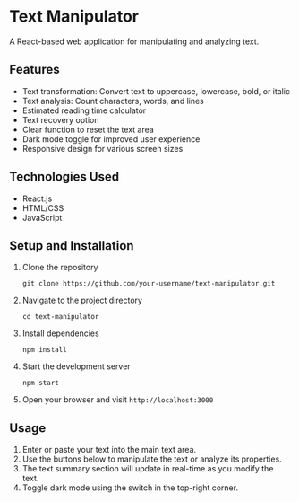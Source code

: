 # Text Manipulator

A React-based web application for manipulating and analyzing text.

## Features

- Text transformation: Convert text to uppercase, lowercase, bold, or italic
- Text analysis: Count characters, words, and lines
- Estimated reading time calculator
- Text recovery option
- Clear function to reset the text area
- Dark mode toggle for improved user experience
- Responsive design for various screen sizes

## Technologies Used

- React.js
- HTML/CSS
- JavaScript

## Setup and Installation

1. Clone the repository
   ```
   git clone https://github.com/your-username/text-manipulator.git
   ```
2. Navigate to the project directory
   ```
   cd text-manipulator
   ```
3. Install dependencies
   ```
   npm install
   ```
4. Start the development server
   ```
   npm start
   ```
5. Open your browser and visit `http://localhost:3000`

## Usage

1. Enter or paste your text into the main text area.
2. Use the buttons below to manipulate the text or analyze its properties.
3. The text summary section will update in real-time as you modify the text.
4. Toggle dark mode using the switch in the top-right corner.

